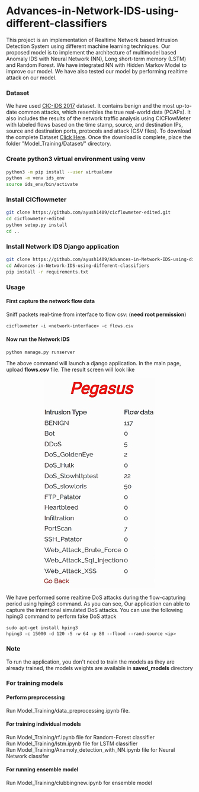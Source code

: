 # Advances-in-Network-IDS-using-different-classifiers
This project is an implementation of Realtime Network based Intrusion Detection System using different machine learning techniques. Our proposed model is to implement the architecture of multimodel based Anomaly IDS with Neural Network (NN), Long short-term memory (LSTM) and Random Forest. We have integrated NN with Hidden Markov Model to improve our model. We have also tested our model by performing realtime attack on our model.

### Dataset
We have used <a href="https://www.unb.ca/cic/datasets/ids-2017.html">CIC-IDS 2017</a> dataset. It contains benign and the most up-to-date common attacks, which resembles the true real-world data (PCAPs). It also includes the results of the network traffic analysis using CICFlowMeter with labeled flows based on the time stamp, source, and destination IPs, source and destination ports, protocols and attack (CSV files). To download the complete Dataset <a href="https://drive.google.com/drive/folders/1W36-Ttpza9V23lfGOz09PiJyknj8n63J?usp=sharing">Click Here</a>. Once the download is complete, place the folder "Model_Training/Dataset/" directory.

### Create python3 virtual environment using venv
```sh
python3 -m pip install --user virtualenv
python -m venv ids_env
source ids_env/bin/activate
```

### Install CICflowmeter

```sh
git clone https://github.com/ayush1409/cicflowmeter-edited.git
cd cicflowmeter-edited
python setup.py install
cd ..
```

### Install Network IDS Django application

```sh
git clone https://github.com/ayush1409/Advances-in-Network-IDS-using-different-classifiers.git
cd Advances-in-Network-IDS-using-different-classifiers
pip install -r requirements.txt
```
### Usage

#### First capture the network flow data

Sniff packets real-time from interface to flow csv: (**need root permission**)

```
cicflowmeter -i <network-interface> -c flows.csv
```

#### Now run the Network IDS

```
python manage.py runserver
```

The above command will launch a django application. In the main page, upload **flows.csv** file. The result screen will look like

<p align="center">
  <img src="https://github.com/ayush1409/Advances-in-Network-IDS-using-different-classifiers/blob/main/NetworkIDS_output.jpg"/>
</p>

We have performed some realtime DoS attacks during the flow-capturing period using hping3 command. As you can see, Our application can able to capture the intentional simulated DoS attacks. You can use the following hping3 command to perform fake DoS attack

```
sudo apt-get install hping3
hping3 -c 15000 -d 120 -S -w 64 -p 80 --flood --rand-source <ip>
```

### Note
To run the application, you don't need to train the models as they are already trained, the models weights are available in **saved_models** directory

### For training models
#### Perform preprocessing
Run Model_Training/data_preprocessing.ipynb file.

#### For training individual models 
Run Model_Training/rf.ipynb file for Random-Forest classifier <br>
Run Model_Training/lstm.ipynb file for LSTM classifier <br>
Run Model_Training/Anamoly_detection_with_NN.ipynb file for Neural Network classifer <br>

#### For running ensemble model
Run Model_Training/clubbingnew.ipynb for ensemble model


